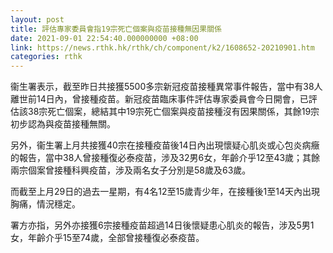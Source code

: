 ```yaml
---
layout: post
title: 評估專家委員會指19宗死亡個案與疫苗接種無因果關係
date: 2021-09-01 22:54:40.000000000 +08:00
link: https://news.rthk.hk/rthk/ch/component/k2/1608652-20210901.htm
categories: rthk
---
```


衞生署表示，截至昨日共接獲5500多宗新冠疫苗接種異常事件報告，當中有38人離世前14日內，曾接種疫苗。新冠疫苗臨床事件評估專家委員會今日開會，已評估該38宗死亡個案，總結其中19宗死亡個案與疫苗接種沒有因果關係，其餘19宗初步認為與疫苗接種無關。

另外，衞生署上月共接獲40宗在接種疫苗後14日內出現懷疑心肌炎或心包炎病癥的報告，當中38人曾接種復必泰疫苗，涉及32男6女，年齡介乎12至43歲；其餘兩宗個案曾接種科興疫苗，涉及兩名女子分別是58歲及63歲。

而截至上月29日的過去一星期，有4名12至15歲青少年，在接種後1至14天內出現胸痛，情況穩定。

署方亦指，另外亦接獲6宗接種疫苗超過14日後懷疑患心肌炎的報告，涉及5男1女，年齡介乎15至74歲，全部曾接種復必泰疫苗。
